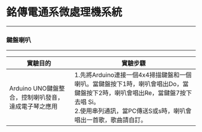 # 銘傳電通系微處理機系統

----

### 鍵盤喇叭

----

|實驗目的|實驗步驟|
| --- | --- |
|Arduino UNO鍵盤整合，控制喇叭發音，達成電子琴之應用|1.先將Arduino連接一個4x4掃描鍵盤和一個喇叭。當鍵盤按下1時，喇叭會唱出Do，當鍵盤按下2時，喇叭會唱出Re，當鍵盤7按下去唱 Si。<br>2.使用串列通訊，當PC傳送S或s時，喇叭會唱出一首歌，歌曲請自訂。|
